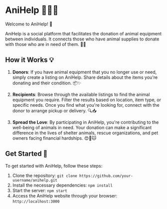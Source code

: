 # AniHelp 🐶🐱🐾

Welcome to AniHelp! 🎉

AniHelp is a social platform that facilitates the donation of animal equipment between individuals. It connects those who have animal supplies to donate with those who are in need of them. 🎁🙌

## How it Works 💡

1. **Donors**: If you have animal equipment that you no longer use or need, simply create a listing on AniHelp. Share details about the items you're donating and their condition. 📦✨

2. **Recipients**: Browse through the available listings to find the animal equipment you require. Filter the results based on location, item type, or specific needs. Once you find what you're looking for, connect with the donor to arrange pickup or delivery. 🔍📥

3. **Spread the Love**: By participating in AniHelp, you're contributing to the well-being of animals in need. Your donation can make a significant difference in the lives of shelter animals, rescue organizations, and pet owners facing financial hardships. 😍🐶🐱

## Get Started 🚀

To get started with AniHelp, follow these steps:

1. Clone the repository: `git clone https://github.com/your-username/anihelp.git`
2. Install the necessary dependencies: `npm install`
3. Start the server: `npm start`
4. Access the AniHelp website through your browser: `http://localhost:3000`
